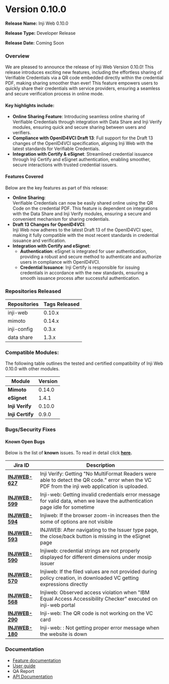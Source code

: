 # Version 0.10.0

**Release Name:** Inji Web 0.10.0

**Release Type:** Developer Release

**Release Date:** Coming Soon

### Overview

We are pleased to announce the release of Inji Web Version 0.10.0! This release introduces exciting new features, including the effortless sharing of Verifiable Credentials via a QR code embedded directly within the credential PDF, making sharing smoother than ever! This feature empowers users to quickly share their credentials with service providers, ensuring a seamless and secure verification process in online mode.

#### **Key highlights include:**

* **Online Sharing Feature**: Introducing seamless online sharing of Verifiable Credentials through integration with Data Share and Inji Verify modules, ensuring quick and secure sharing between users and verifiers.
* **Compliance with OpenID4VCI Draft 13**: Full support for the Draft 13 changes of the OpenID4VCI specification, aligning Inji Web with the latest standards for Verifiable Credentials.
* **Integration with Certify & eSignet**: Streamlined credential issuance through Inji Certify and eSignet authentication, enabling smoother, secure interactions with trusted credential issuers.

#### **Features Covered**

Below are the key features as part of this release:

* **Online Sharing**:\
  Verifiable Credentials can now be easily shared online using the QR Code on the credential PDF. This feature is dependent on integrations with the Data Share and Inji Verify modules, ensuring a secure and convenient mechanism for sharing credentials.
* **Draft 13 Changes for OpenID4VCI**:\
  Inji Web now adheres to the latest Draft 13 of the OpenID4VCI spec, making it fully compatible with the most recent standards in credential issuance and verification.
* **Integration with Certify and eSignet**:
  * **Authentication**: eSignet is integrated for user authentication, providing a robust and secure method to authenticate and authorize users in compliance with OpenID4VCI.
  * **Credential Issuance**: Inji Certify is responsible for issuing credentials in accordance with the new standards, ensuring a smooth issuance process after successful authentication.

### **Repositories Released**

| **Repositories** | **Tags Released** |
| ---------------- | ----------------- |
| inji-web         |  0.10.x           |
| mimoto           | 0.14.x            |
| inji-config      | 0.3.x             |
| data share       | 1.3.x             |

### **Compatible Modules:**

The following table outlines the tested and certified compatibility of Inji Web 0.10.0 with other modules.

| **Module**       | **Version** |
| ---------------- | ----------- |
| **Mimoto**       | 0.14.0      |
| **eSignet**      | 1.4.1       |
| **Inji Verify**  | 0.10.0      |
| **Inji Certify** | 0.9.0       |

### **Bugs/Security Fixes**

#### **Known Open Bugs**

Below is the list of **known** issues. To read in detail click [**here**](https://mosip.atlassian.net/issues/?jql=project%3D%22Inji%20Web%22%20and%20type%20in%20%28bug%29%20and%20status%20not%20in%20%28closed%2C%20canceled%29%20order%20by%20created%20DESC)**.**

| **Jira ID**                                                       | **Description**                                                                                                                                 |
| ----------------------------------------------------------------- | ----------------------------------------------------------------------------------------------------------------------------------------------- |
| [**INJIWEB-627**](https://mosip.atlassian.net/issues/INJIWEB-627) | Inji Verify: Getting "No MultiFormat Readers were able to detect the QR code." error when the VC PDF from the inji web application is uploaded. |
| [**INJIWEB-599**](https://mosip.atlassian.net/browse/INJIWEB-599) | Inji-web: Getting invalid credentials error message for valid data, when we leave the authentication page idle for sometime                     |
| [**INJIWEB-594**](https://mosip.atlassian.net/browse/INJIWEB-594) | Injiweb: If the browser zoom-in increases then the some of options are not visible                                                              |
| [**INJIWEB-593**](https://mosip.atlassian.net/browse/INJIWEB-593) | INJIWEB: After navigating to the Issuer type page, the close/back button is missing in the eSignet page                                         |
| [**INJIWEB-590**](https://mosip.atlassian.net/browse/INJIWEB-590) | Injiweb: credential strings are not properly displayed for different dimensions under mosip issuer                                              |
| [**INJIWEB-570**](https://mosip.atlassian.net/browse/INJIWEB-570) | Injiweb: If the filed values are not provided during policy creation, in downloaded VC getting expressions directly                             |
| [**INJIWEB-568**](https://mosip.atlassian.net/browse/INJIWEB-568) | Injiweb: Observed access violation when "IBM Equal Access Accessibility Checker" executed on inji-web portal                                    |
| [**INJIWEB-290**](https://mosip.atlassian.net/browse/INJIWEB-290) | Inji-web: The QR code is not working on the VC card                                                                                             |
| [**INJIWEB-180**](https://mosip.atlassian.net/browse/INJIWEB-180) | Inji-web: : Not getting proper error message when the website is down                                                                           |

### Documentation

* [Feature documentation](../../functional-overview/features.md)
* [User guide](../../functional-overview/end-user-guide.md)
* QA Report
* [API Documentation](https://docs.mosip.io/inji/inji-web/technical-overview/backend-services/mimoto-bff)

